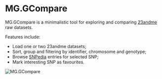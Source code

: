 # MG.GCompare

MG.GCompare is a minimalistic tool for exploring and comparing [23andme](http://www.23andme.com) raw datasets.

Features include:

* Load one or two 23andme datasets;
* Sort, group and filtering by identifier, chromosome and genotype;
* Browse [SNPedia](http://www.snpedia.com) entries for selected SNP;
* Mark interesting SNP as favourites.

![MG.GCompare](/screenshot.png?raw=true)
